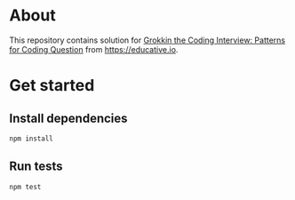 # About

This repository contains solution for [Grokkin the Coding Interview: Patterns for Coding Question](https://www.educative.io/courses/grokking-the-coding-interview) from https://educative.io.

# Get started

## Install dependencies

```sh
npm install
```

## Run tests

```sh
npm test
```